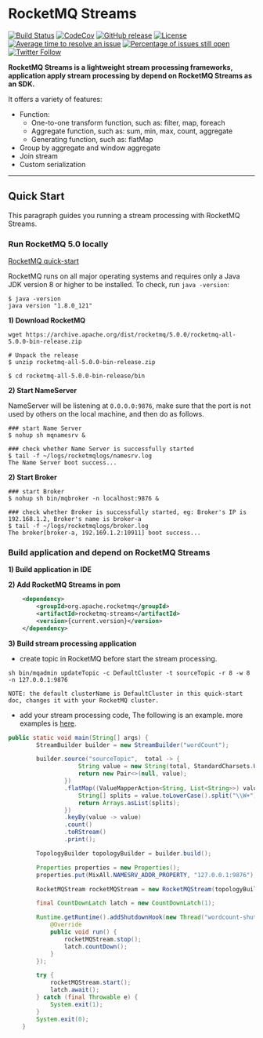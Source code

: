 # RocketMQ Streams 
[![Build Status](https://app.travis-ci.com/apache/rocketmq-streams.svg?branch=main)](https://app.travis-ci.com/apache/rocketmq-streams)
[![CodeCov](https://codecov.io/gh/apache/rocketmq-stream/branch/main/graph/badge.svg)](https://app.codecov.io/gh/apache/rocketmq-streams) 
[![GitHub release](https://img.shields.io/badge/release-download-orange.svg)](https://github.com/apache/rocketmq-streams/releases)
[![License](https://img.shields.io/badge/license-Apache%202-4EB1BA.svg)](https://www.apache.org/licenses/LICENSE-2.0.html)
[![Average time to resolve an issue](http://isitmaintained.com/badge/resolution/apache/rocketmq-streams.svg)](http://isitmaintained.com/project/apache/rocketmq-streams "Average time to resolve an issue")
[![Percentage of issues still open](http://isitmaintained.com/badge/open/apache/rocketmq-streams.svg)](http://isitmaintained.com/project/apache/rocketmq-streams "Percentage of issues still open")
[![Twitter Follow](https://img.shields.io/twitter/follow/ApacheRocketMQ?style=social)](https://twitter.com/intent/follow?screen_name=ApacheRocketMQ)


**RocketMQ Streams is a lightweight stream processing frameworks, application apply stream processing by depend on RocketMQ Streams as an SDK.**

It offers a variety of features:

* Function:
  * One-to-one transform function, such as: filter, map, foreach
  * Aggregate function, such as: sum, min, max, count, aggregate
  * Generating function, such as: flatMap
* Group by aggregate and window aggregate
* Join stream
* Custom serialization 
----------

## Quick Start
This paragraph guides you running a stream processing with RocketMQ Streams.

### Run RocketMQ 5.0 locally 
[RocketMQ quick-start](https://rocketmq.apache.org/docs/quick-start/)

RocketMQ runs on all major operating systems and requires only a Java JDK version 8 or higher to be installed.
To check, run `java -version`:
```shell
$ java -version
java version "1.8.0_121"
```
**1) Download RocketMQ**
```shell
wget https://archive.apache.org/dist/rocketmq/5.0.0/rocketmq-all-5.0.0-bin-release.zip

# Unpack the release
$ unzip rocketmq-all-5.0.0-bin-release.zip

$ cd rocketmq-all-5.0.0-bin-release/bin
```

**2) Start NameServer**

NameServer will be listening at `0.0.0.0:9876`, make sure that the port is not used by others on the local machine, and then do as follows.

```shell
### start Name Server
$ nohup sh mqnamesrv &

### check whether Name Server is successfully started
$ tail -f ~/logs/rocketmqlogs/namesrv.log
The Name Server boot success...
```

**2) Start Broker**

```shell
### start Broker
$ nohup sh bin/mqbroker -n localhost:9876 &

### check whether Broker is successfully started, eg: Broker's IP is 192.168.1.2, Broker's name is broker-a
$ tail -f ~/logs/rocketmqlogs/broker.log
The broker[broker-a, 192.169.1.2:10911] boot success...
```

### Build application and depend on RocketMQ Streams

**1) Build application in IDE**

**2) Add RocketMQ Streams in pom**
```xml
    <dependency>
        <groupId>org.apache.rocketmq</groupId>
        <artifactId>rocketmq-streams</artifactId>
        <version>{current.version}</version>
    </dependency>
```

**3) Build stream processing application**

* create topic in RocketMQ before start the stream processing.
```shell
sh bin/mqadmin updateTopic -c DefaultCluster -t sourceTopic -r 8 -w 8 -n 127.0.0.1:9876
```
    
    NOTE: the default clusterName is DefaultCluster in this quick-start doc, changes it with your RocketMQ cluster.

* add your stream processing code, The following is an example. more examples is [here](./example/src/main/java/org/apache/rocketmq/streams/examples).
```java
public static void main(String[] args) {
        StreamBuilder builder = new StreamBuilder("wordCount");

        builder.source("sourceTopic",  total -> {
                    String value = new String(total, StandardCharsets.UTF_8);
                    return new Pair<>(null, value);
                })
                .flatMap((ValueMapperAction<String, List<String>>) value -> {
                    String[] splits = value.toLowerCase().split("\\W+");
                    return Arrays.asList(splits);
                })
                .keyBy(value -> value)
                .count()
                .toRStream()
                .print();

        TopologyBuilder topologyBuilder = builder.build();

        Properties properties = new Properties();
        properties.put(MixAll.NAMESRV_ADDR_PROPERTY, "127.0.0.1:9876");

        RocketMQStream rocketMQStream = new RocketMQStream(topologyBuilder, properties);

        final CountDownLatch latch = new CountDownLatch(1);

        Runtime.getRuntime().addShutdownHook(new Thread("wordcount-shutdown-hook") {
            @Override
            public void run() {
                rocketMQStream.stop();
                latch.countDown();
            }
        });

        try {
            rocketMQStream.start();
            latch.await();
        } catch (final Throwable e) {
            System.exit(1);
        }
        System.exit(0);
    }
```
